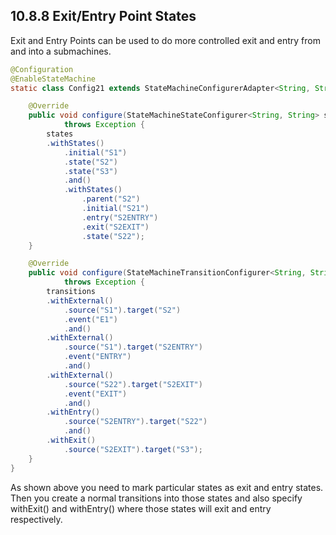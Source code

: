 ## 10.8.8 Exit/Entry Point States

Exit and Entry Points can be used to do more controlled exit and entry from and into a submachines.

```java
@Configuration
@EnableStateMachine
static class Config21 extends StateMachineConfigurerAdapter<String, String> {

    @Override
    public void configure(StateMachineStateConfigurer<String, String> states)
            throws Exception {
        states
        .withStates()
            .initial("S1")
            .state("S2")
            .state("S3")
            .and()
            .withStates()
                .parent("S2")
                .initial("S21")
                .entry("S2ENTRY")
                .exit("S2EXIT")
                .state("S22");
    }

    @Override
    public void configure(StateMachineTransitionConfigurer<String, String> transitions)
            throws Exception {
        transitions
        .withExternal()
            .source("S1").target("S2")
            .event("E1")
            .and()
        .withExternal()
            .source("S1").target("S2ENTRY")
            .event("ENTRY")
            .and()
        .withExternal()
            .source("S22").target("S2EXIT")
            .event("EXIT")
            .and()
        .withEntry()
            .source("S2ENTRY").target("S22")
            .and()
        .withExit()
            .source("S2EXIT").target("S3");
    }
}
```

As shown above you need to mark particular states as exit and entry states. Then you create a normal transitions into those states and also specify withExit() and withEntry() where those states will exit and entry respectively.